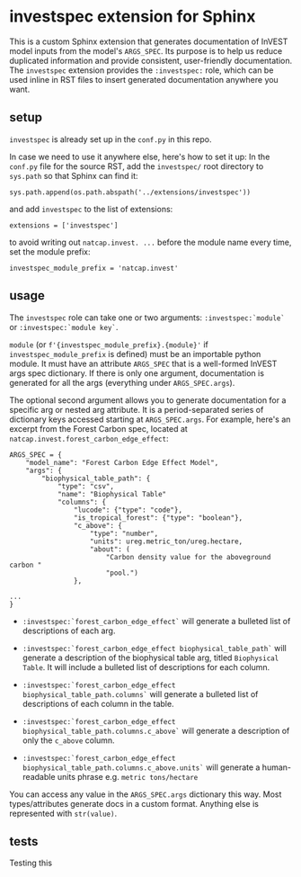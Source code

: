 # investspec extension for Sphinx

This is a custom Sphinx extension that generates documentation of InVEST model inputs from the model's `ARGS_SPEC`.
Its purpose is to help us reduce duplicated information and provide consistent, user-friendly documentation.
The `investspec` extension provides the `:investspec:` role, which can be used inline in RST files to insert generated documentation anywhere you want.

## setup

`investspec` is already set up in the `conf.py` in this repo.

In case we need to use it anywhere else, here's how to set it up:
In the `conf.py` file for the source RST, add the `investspec/` root directory to `sys.path` so that Sphinx can find it:
```
sys.path.append(os.path.abspath('../extensions/investspec'))
```
and add `investspec` to the list of extensions:
```
extensions = ['investspec']
```
to avoid writing out `natcap.invest. ...` before the module name every time, set the module prefix:
```
investspec_module_prefix = 'natcap.invest'
```

## usage

The `investspec` role can take one or two arguments: `` :investspec:`module` `` or `` :investspec:`module key` ``.

`module` (or `f'{investspec_module_prefix}.{module}'` if `investspec_module_prefix` is defined) must be an importable python module. It must have an attribute `ARGS_SPEC` that is a well-formed InVEST args spec dictionary. If there is only one argument, documentation is generated for all the args (everything under `ARGS_SPEC.args`).

The optional second argument allows you to generate documentation for a specific arg or nested arg attribute. It is a period-separated series of dictionary keys accessed starting at `ARGS_SPEC.args`. For example, here's an excerpt from the Forest Carbon spec, located at `natcap.invest.forest_carbon_edge_effect`:
```
ARGS_SPEC = {
    "model_name": "Forest Carbon Edge Effect Model",
    "args": {
        "biophysical_table_path": {
            "type": "csv",
            "name": "Biophysical Table"
            "columns": {
                "lucode": {"type": "code"},
                "is_tropical_forest": {"type": "boolean"},
                "c_above": {
                    "type": "number",
                    "units": ureg.metric_ton/ureg.hectare,
                    "about": (
                        "Carbon density value for the aboveground carbon "
                        "pool.")
                },

...
}
```
- `` :investspec:`forest_carbon_edge_effect` `` will generate a bulleted list of descriptions of each arg.

- `` :investspec:`forest_carbon_edge_effect biophysical_table_path` `` will generate a description of the biophysical table arg, titled `Biophysical Table`. It will include a bulleted list of descriptions for each column.

- `` :investspec:`forest_carbon_edge_effect biophysical_table_path.columns` `` will generate a bulleted list of descriptions of each column in the table.

- `` :investspec:`forest_carbon_edge_effect biophysical_table_path.columns.c_above` `` will generate a description of only the `c_above` column.

- `` :investspec:`forest_carbon_edge_effect biophysical_table_path.columns.c_above.units` `` will generate a human-readable units phrase e.g. `metric tons/hectare`

You can access any value in the `ARGS_SPEC.args` dictionary this way. Most types/attributes generate docs in a custom format. Anything else is represented with `str(value)`.

## tests
Testing this